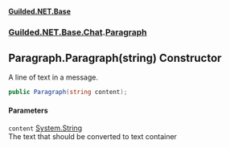 
#### [Guilded.NET.Base](index 'index')
### [Guilded.NET.Base.Chat](index#Guilded_NET_Base_Chat 'Guilded.NET.Base.Chat').[Paragraph](Paragraph 'Guilded.NET.Base.Chat.Paragraph')
## Paragraph.Paragraph(string) Constructor
A line of text in a message.  
```csharp
public Paragraph(string content);
```

#### Parameters
<a name='Guilded_NET_Base_Chat_Paragraph_Paragraph(string)_content'></a>
`content` [System.String](https://docs.microsoft.com/en-us/dotnet/api/System.String 'System.String')  
The text that should be converted to text container
  
